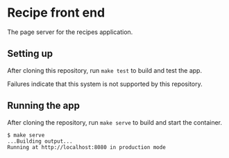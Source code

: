 # Recipe front end

The page server for the recipes application.

## Setting up

After cloning this repository, run `make test` to build and test the app.

Failures indicate that this system is not supported by this repository.

## Running the app

After cloning the repository, run `make serve` to build and start the container.

```console
$ make serve
...Building output...
Running at http://localhost:8080 in production mode
```
